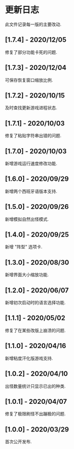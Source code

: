 
# 更新日志

此文件记录每一版的主要改动.

## [1.7.4] - 2020/12/05
修复了部分功能卡死的问题.

## [1.7.3] - 2020/12/04
可保存恢复窗口缩放比例.

## [1.7.2] - 2020/10/15
及时查找更新游戏进程状态.

## [1.7.1] - 2020/10/03
修复了粘贴字符串出错的问题.

## [1.7.0] - 2020/10/03
新增游戏运行速度修改功能.

## [1.6.0] - 2020/09/29
新增两个西班牙语版本支持.

## [1.5.0] - 2020/09/26
新增模拟自然出怪模式.

## [1.4.0] - 2020/09/25
新增 "阵型" 选项卡.

## [1.3.0] - 2020/08/30
新增界面大小缩放功能.

## [1.2.0] - 2020/06/07
新增初次启动时的语言选择功能.

## [1.1.1] - 2020/05/02
修复了在某些改版上崩溃的问题.

## [1.1.0] - 2020/04/16
新增粘度汗化版游戏支持.

## [1.0.2] - 2020/04/10
出怪数量统计只显示已出的种类.

## [1.0.1] - 2020/04/07
修复了极限刷怪不出蹦极的问题.

## [1.0.0] - 2020/03/29
首次公开发布.
